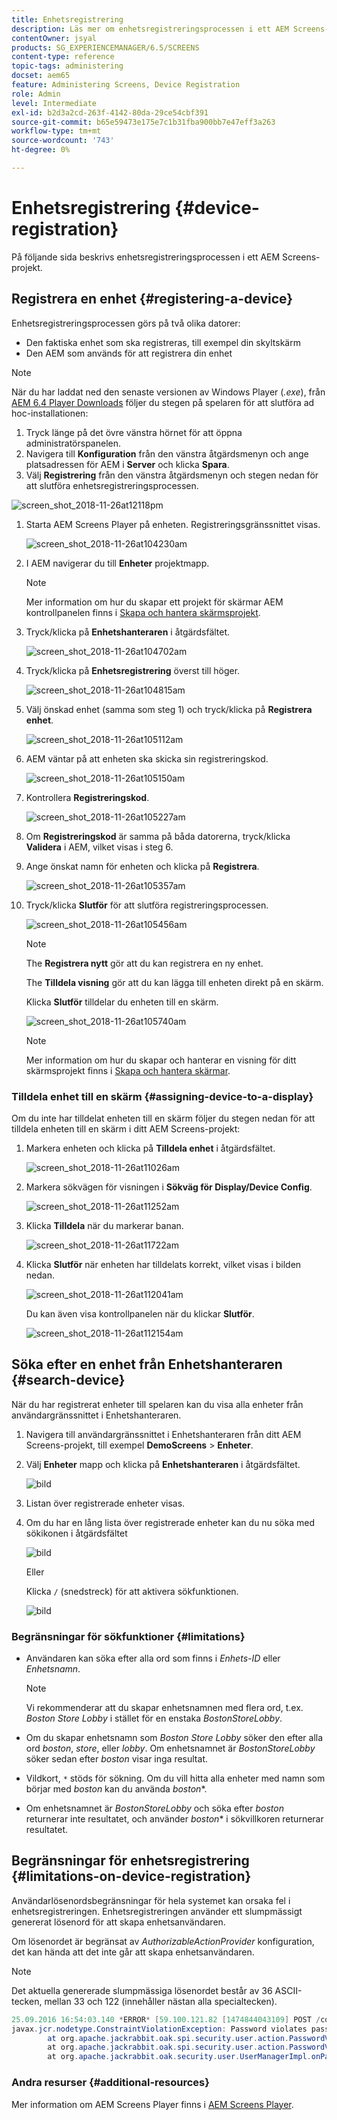 ```yaml
---
title: Enhetsregistrering
description: Läs mer om enhetsregistreringsprocessen i ett AEM Screens-projekt.
contentOwner: jsyal
products: SG_EXPERIENCEMANAGER/6.5/SCREENS
content-type: reference
topic-tags: administering
docset: aem65
feature: Administering Screens, Device Registration
role: Admin
level: Intermediate
exl-id: b2d3a2cd-263f-4142-80da-29ce54cbf391
source-git-commit: b65e59473e175e7c1b31fba900bb7e47eff3a263
workflow-type: tm+mt
source-wordcount: '743'
ht-degree: 0%

---
```


# Enhetsregistrering {#device-registration}

På följande sida beskrivs enhetsregistreringsprocessen i ett AEM Screens-projekt.

## Registrera en enhet {#registering-a-device}

Enhetsregistreringsprocessen görs på två olika datorer:

* Den faktiska enhet som ska registreras, till exempel din skyltskärm
* Den AEM som används för att registrera din enhet

>[!NOTE]
>
>När du har laddat ned den senaste versionen av Windows Player (*.exe*), från [AEM 6.4 Player Downloads](https://download.macromedia.com/screens/) följer du stegen på spelaren för att slutföra ad hoc-installationen:
>
>1. Tryck länge på det övre vänstra hörnet för att öppna administratörspanelen.
>1. Navigera till **Konfiguration** från den vänstra åtgärdsmenyn och ange platsadressen för AEM i **Server** och klicka **Spara**.
>1. Välj **Registrering** från den vänstra åtgärdsmenyn och stegen nedan för att slutföra enhetsregistreringsprocessen.
>

![screen_shot_2018-11-26at12118pm](assets/screen_shot_2018-11-26at12118pm.png)

1. Starta AEM Screens Player på enheten. Registreringsgränssnittet visas.

   ![screen_shot_2018-11-26at104230am](assets/screen_shot_2018-11-26at104230am.png)

1. I AEM navigerar du till **Enheter** projektmapp.

   >[!NOTE]
   >
   >Mer information om hur du skapar ett projekt för skärmar AEM kontrollpanelen finns i [Skapa och hantera skärmsprojekt](creating-a-screens-project.md).

1. Tryck/klicka på **Enhetshanteraren** i åtgärdsfältet.

   ![screen_shot_2018-11-26at104702am](assets/screen_shot_2018-11-26at104702am.png)

1. Tryck/klicka på **Enhetsregistrering** överst till höger.

   ![screen_shot_2018-11-26at104815am](assets/screen_shot_2018-11-26at104815am.png)

1. Välj önskad enhet (samma som steg 1) och tryck/klicka på **Registrera enhet**.

   ![screen_shot_2018-11-26at105112am](assets/screen_shot_2018-11-26at105112am.png)

1. AEM väntar på att enheten ska skicka sin registreringskod.

   ![screen_shot_2018-11-26at105150am](assets/screen_shot_2018-11-26at105150am.png)

1. Kontrollera **Registreringskod**.

   ![screen_shot_2018-11-26at105227am](assets/screen_shot_2018-11-26at105227am.png)

1. Om **Registreringskod** är samma på båda datorerna, tryck/klicka **Validera** i AEM, vilket visas i steg 6.
1. Ange önskat namn för enheten och klicka på **Registrera**.

   ![screen_shot_2018-11-26at105357am](assets/screen_shot_2018-11-26at105357am.png)

1. Tryck/klicka **Slutför** för att slutföra registreringsprocessen.

   ![screen_shot_2018-11-26at105456am](assets/screen_shot_2018-11-26at105456am.png)

   >[!NOTE]
   >
   >The **Registrera nytt** gör att du kan registrera en ny enhet.
   >
   >The **Tilldela visning** gör att du kan lägga till enheten direkt på en skärm.

   Klicka **Slutför** tilldelar du enheten till en skärm.

   ![screen_shot_2018-11-26at105740am](assets/screen_shot_2018-11-26at105740am.png)

   >[!NOTE]
   >
   >Mer information om hur du skapar och hanterar en visning för ditt skärmsprojekt finns i [Skapa och hantera skärmar](managing-displays.md).

### Tilldela enhet till en skärm {#assigning-device-to-a-display}

Om du inte har tilldelat enheten till en skärm följer du stegen nedan för att tilldela enheten till en skärm i ditt AEM Screens-projekt:

1. Markera enheten och klicka på **Tilldela enhet** i åtgärdsfältet.

   ![screen_shot_2018-11-26at11026am](assets/screen_shot_2018-11-26at111026am.png)

1. Markera sökvägen för visningen i **Sökväg för Display/Device Config**.

   ![screen_shot_2018-11-26at11252am](assets/screen_shot_2018-11-26at111252am.png)

1. Klicka **Tilldela** när du markerar banan.

   ![screen_shot_2018-11-26at11722am](assets/screen_shot_2018-11-26at111722am.png)

1. Klicka **Slutför** när enheten har tilldelats korrekt, vilket visas i bilden nedan.

   ![screen_shot_2018-11-26at112041am](assets/screen_shot_2018-11-26at112041am.png)

   Du kan även visa kontrollpanelen när du klickar **Slutför**.

   ![screen_shot_2018-11-26at112154am](assets/screen_shot_2018-11-26at112154am.png)

## Söka efter en enhet från Enhetshanteraren {#search-device}

När du har registrerat enheter till spelaren kan du visa alla enheter från användargränssnittet i Enhetshanteraren.

1. Navigera till användargränssnittet i Enhetshanteraren från ditt AEM Screens-projekt, till exempel **DemoScreens** > **Enheter**.

1. Välj **Enheter** mapp och klicka på **Enhetshanteraren** i åtgärdsfältet.

   ![bild](/help/user-guide/assets/device-manager/device-manager-1.png)

1. Listan över registrerade enheter visas.

1. Om du har en lång lista över registrerade enheter kan du nu söka med sökikonen i åtgärdsfältet

   ![bild](/help/user-guide/assets/device-manager/device-manager-2.png)

   Eller

   Klicka `/` (snedstreck) för att aktivera sökfunktionen.

   ![bild](/help/user-guide/assets/device-manager/device-manager-3.png)


### Begränsningar för sökfunktioner {#limitations}

* Användaren kan söka efter alla ord som finns i *Enhets-ID* eller *Enhetsnamn*.

  >[!NOTE]
  >Vi rekommenderar att du skapar enhetsnamnen med flera ord, t.ex. *Boston Store Lobby* i stället för en enstaka *BostonStoreLobby*.

* Om du skapar enhetsnamn som *Boston Store Lobby* söker den efter alla ord *boston*, *store*, eller *lobby*. Om enhetsnamnet är *BostonStoreLobby* söker sedan efter *boston* visar inga resultat.

* Vildkort, `*` stöds för sökning. Om du vill hitta alla enheter med namn som börjar med *boston* kan du använda *boston**.

* Om enhetsnamnet är *BostonStoreLobby* och söka efter *boston* returnerar inte resultatet, och använder *boston** i sökvillkoren returnerar resultatet.

## Begränsningar för enhetsregistrering {#limitations-on-device-registration}

Användarlösenordsbegränsningar för hela systemet kan orsaka fel i enhetsregistreringen. Enhetsregistreringen använder ett slumpmässigt genererat lösenord för att skapa enhetsanvändaren.

Om lösenordet är begränsat av *AuthorizableActionProvider* konfiguration, det kan hända att det inte går att skapa enhetsanvändaren.

>[!NOTE]
>
>Det aktuella genererade slumpmässiga lösenordet består av 36 ASCII-tecken, mellan 33 och 122 (innehåller nästan alla specialtecken).

```java
25.09.2016 16:54:03.140 *ERROR* [59.100.121.82 [1474844043109] POST /content/screens/svc/registration HTTP/1.1] com.adobe.cq.screens.device.registration.impl.RegistrationServlet Error during device registration
javax.jcr.nodetype.ConstraintViolationException: Password violates password constraint (^(?=.*\d).{7,9}$).
        at org.apache.jackrabbit.oak.spi.security.user.action.PasswordValidationAction.validatePassword(PasswordValidationAction.java:105)
        at org.apache.jackrabbit.oak.spi.security.user.action.PasswordValidationAction.onPasswordChange(PasswordValidationAction.java:76)
        at org.apache.jackrabbit.oak.security.user.UserManagerImpl.onPasswordChange(UserManagerImpl.java:308)
```

### Andra resurser {#additional-resources}

Mer information om AEM Screens Player finns i [AEM Screens Player](working-with-screens-player.md).
